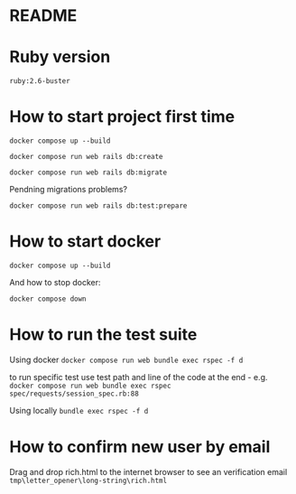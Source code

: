 # README

# Ruby version
``` ruby:2.6-buster ```

# How to start project first time

``` docker compose up --build ```

``` docker compose run web rails db:create ```

``` docker compose run web rails db:migrate ```

Pendning migrations problems?

``` docker compose run web rails db:test:prepare ```

# How to start docker

``` docker compose up --build ```

And how to stop docker:

``` docker compose down ```

# How to run the test suite

Using docker
``` docker compose run web bundle exec rspec -f d ```

to run specific test use test path and line of the code at the end - e.g.
``` docker compose run web bundle exec rspec spec/requests/session_spec.rb:88 ```

Using locally
``` bundle exec rspec -f d ```

# How to confirm new user by email

Drag and drop rich.html to the internet browser to see an verification email
``` tmp\letter_opener\long-string\rich.html ```


